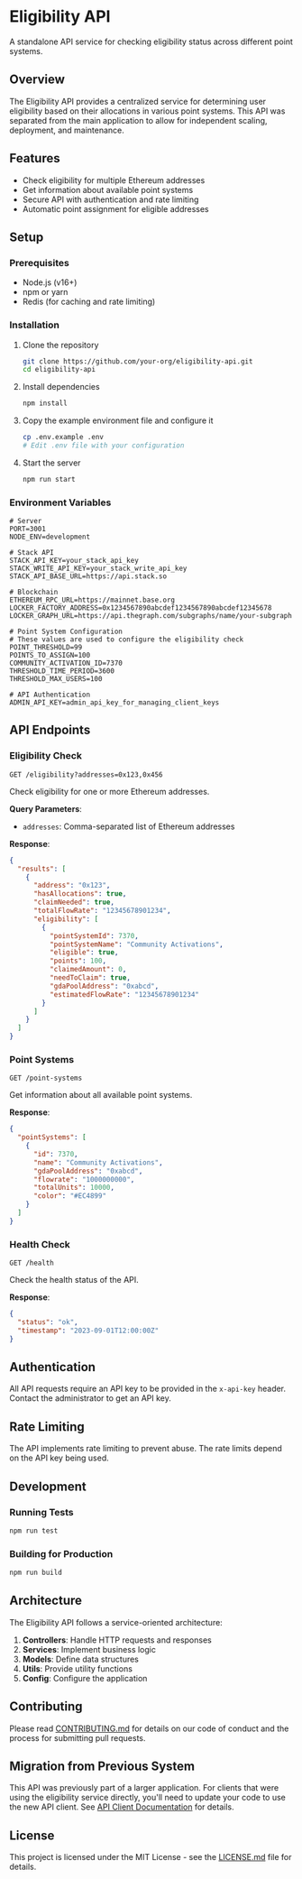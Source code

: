 # Eligibility API

A standalone API service for checking eligibility status across different point systems.

## Overview

The Eligibility API provides a centralized service for determining user eligibility based on their allocations in various point systems. This API was separated from the main application to allow for independent scaling, deployment, and maintenance.

## Features

- Check eligibility for multiple Ethereum addresses
- Get information about available point systems
- Secure API with authentication and rate limiting
- Automatic point assignment for eligible addresses

## Setup

### Prerequisites

- Node.js (v16+)
- npm or yarn
- Redis (for caching and rate limiting)

### Installation

1. Clone the repository
   ```bash
   git clone https://github.com/your-org/eligibility-api.git
   cd eligibility-api
   ```

2. Install dependencies
   ```bash
   npm install
   ```

3. Copy the example environment file and configure it
   ```bash
   cp .env.example .env
   # Edit .env file with your configuration
   ```

4. Start the server
   ```bash
   npm run start
   ```

### Environment Variables

```
# Server
PORT=3001
NODE_ENV=development

# Stack API
STACK_API_KEY=your_stack_api_key
STACK_WRITE_API_KEY=your_stack_write_api_key
STACK_API_BASE_URL=https://api.stack.so

# Blockchain
ETHEREUM_RPC_URL=https://mainnet.base.org
LOCKER_FACTORY_ADDRESS=0x1234567890abcdef1234567890abcdef12345678
LOCKER_GRAPH_URL=https://api.thegraph.com/subgraphs/name/your-subgraph

# Point System Configuration
# These values are used to configure the eligibility check
POINT_THRESHOLD=99
POINTS_TO_ASSIGN=100
COMMUNITY_ACTIVATION_ID=7370
THRESHOLD_TIME_PERIOD=3600
THRESHOLD_MAX_USERS=100

# API Authentication
ADMIN_API_KEY=admin_api_key_for_managing_client_keys
```

## API Endpoints

### Eligibility Check

```
GET /eligibility?addresses=0x123,0x456
```

Check eligibility for one or more Ethereum addresses.

**Query Parameters**:
- `addresses`: Comma-separated list of Ethereum addresses

**Response**:
```json
{
  "results": [
    {
      "address": "0x123",
      "hasAllocations": true,
      "claimNeeded": true,
      "totalFlowRate": "12345678901234",
      "eligibility": [
        {
          "pointSystemId": 7370,
          "pointSystemName": "Community Activations",
          "eligible": true,
          "points": 100,
          "claimedAmount": 0,
          "needToClaim": true,
          "gdaPoolAddress": "0xabcd",
          "estimatedFlowRate": "12345678901234"
        }
      ]
    }
  ]
}
```

### Point Systems

```
GET /point-systems
```

Get information about all available point systems.

**Response**:
```json
{
  "pointSystems": [
    {
      "id": 7370,
      "name": "Community Activations",
      "gdaPoolAddress": "0xabcd",
      "flowrate": "1000000000",
      "totalUnits": 10000,
      "color": "#EC4899"
    }
  ]
}
```

### Health Check

```
GET /health
```

Check the health status of the API.

**Response**:
```json
{
  "status": "ok",
  "timestamp": "2023-09-01T12:00:00Z"
}
```

## Authentication

All API requests require an API key to be provided in the `x-api-key` header. Contact the administrator to get an API key.

## Rate Limiting

The API implements rate limiting to prevent abuse. The rate limits depend on the API key being used.

## Development

### Running Tests

```bash
npm run test
```

### Building for Production

```bash
npm run build
```

## Architecture

The Eligibility API follows a service-oriented architecture:

1. **Controllers**: Handle HTTP requests and responses
2. **Services**: Implement business logic
3. **Models**: Define data structures
4. **Utils**: Provide utility functions
5. **Config**: Configure the application

## Contributing

Please read [CONTRIBUTING.md](CONTRIBUTING.md) for details on our code of conduct and the process for submitting pull requests.

## Migration from Previous System

This API was previously part of a larger application. For clients that were using the eligibility service directly, you'll need to update your code to use the new API client. See [API Client Documentation](docs/api-client.md) for details.

## License

This project is licensed under the MIT License - see the [LICENSE.md](LICENSE.md) file for details. 